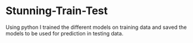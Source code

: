 # Stunning-Train-Test
Using python I trained the different models on training data and saved the models to be used for prediction in testing data.
